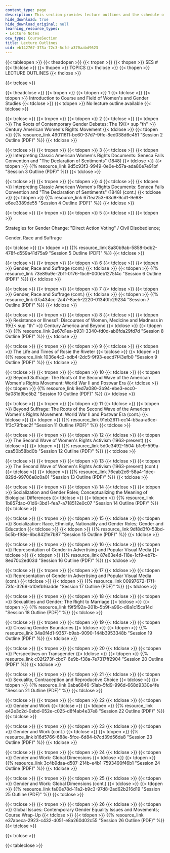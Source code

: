 ```yaml
---
content_type: page
description: This section provides lecture outlines and the schedule of course topics.
hide_download: true
hide_download_original: null
learning_resource_types:
- Lecture Notes
ocw_type: CourseSection
title: Lecture Outlines
uid: eb142767-373a-72c3-6cfd-a370aabd9623
---
```


{{< tableopen >}}
{{< theadopen >}}
{{< tropen >}}
{{< thopen >}}
SES #
{{< thclose >}}
{{< thopen >}}
TOPICS
{{< thclose >}}
{{< thopen >}}
LECTURE OUTLINES
{{< thclose >}}

{{< trclose >}}

{{< theadclose >}}
{{< tropen >}}
{{< tdopen >}}
1
{{< tdclose >}}
{{< tdopen >}}
Introduction to Course and Field of Women's and Gender Studies
{{< tdclose >}}
{{< tdopen >}}
No lecture outline available
{{< tdclose >}}

{{< trclose >}}
{{< tropen >}}
{{< tdopen >}}
2
{{< tdclose >}}
{{< tdopen >}}
The Roots of Contemporary Gender Debates: The 19{{< sup "th" >}} Century American Women's Rights Movement
{{< tdclose >}}
{{< tdopen >}}
{{% resource_link 49011611-bc60-37d7-9ffe-8ed038d6c451 "Session 2 Outline (PDF)" %}}
{{< tdclose >}}

{{< trclose >}}
{{< tropen >}}
{{< tdopen >}}
3
{{< tdclose >}}
{{< tdopen >}}
Interpreting Classic American Women's Rights Documents: Seneca Falls Convention and "The Declaration of Sentiments" (1848)
{{< tdclose >}}
{{< tdopen >}}
{{% resource_link 9d5c93f3-9949-0e0e-b57a-ada80e7e91bf "Session 3 Outline (PDF)" %}}
{{< tdclose >}}

{{< trclose >}}
{{< tropen >}}
{{< tdopen >}}
4
{{< tdclose >}}
{{< tdopen >}}
Interpreting Classic American Women's Rights Documents: Seneca Falls Convention and "The Declaration of Sentiments" (1848) (cont.)
{{< tdclose >}}
{{< tdopen >}}
{{% resource_link 67fea253-63d8-9cd1-9e98-e6ee3389de55 "Session 4 Outline (PDF)" %}}
{{< tdclose >}}

{{< trclose >}}
{{< tropen >}}
{{< tdopen >}}
5
{{< tdclose >}}
{{< tdopen >}}


Strategies for Gender Change: "Direct Action Voting" / Civil Disobedience;

Gender, Race and Suffrage


{{< tdclose >}}
{{< tdopen >}}
{{% resource_link 8a80b9ab-5858-bdb2-478f-d559a41d75a9 "Session 5 Outline (PDF)" %}}
{{< tdclose >}}

{{< trclose >}}
{{< tropen >}}
{{< tdopen >}}
6
{{< tdclose >}}
{{< tdopen >}}
Gender, Race and Suffrage (cont.)
{{< tdclose >}}
{{< tdopen >}}
{{% resource_link 73e89a9e-2b1f-0176-1bc9-000eb1275f4c "Session 6 Outline (PDF)" %}}
{{< tdclose >}}

{{< trclose >}}
{{< tropen >}}
{{< tdopen >}}
7
{{< tdclose >}}
{{< tdopen >}}
Gender, Race and Suffrage (cont.)
{{< tdclose >}}
{{< tdopen >}}
{{% resource_link 07a434cc-2a47-8ae5-2220-01340fc29234 "Session 7 Outline (PDF)" %}}
{{< tdclose >}}

{{< trclose >}}
{{< tropen >}}
{{< tdopen >}}
8
{{< tdclose >}}
{{< tdopen >}}
Resistance or Illness?: Discourses of Women, Medicine and Madness in 19{{< sup "th" >}} Century America and Beyond
{{< tdclose >}}
{{< tdopen >}}
{{% resource_link 2e67d1ea-b931-3340-fd0d-ab6fda29fd7d "Session 8 Outline (PDF)" %}}
{{< tdclose >}}

{{< trclose >}}
{{< tropen >}}
{{< tdopen >}}
9
{{< tdclose >}}
{{< tdopen >}}
The Life and Times of Rosie the Riveter
{{< tdclose >}}
{{< tdopen >}}
{{% resource_link 1036e4c2-bdb4-2dc5-9f93-eecd7f43efb0 "Session 9 Outline (PDF)" %}}
{{< tdclose >}}

{{< trclose >}}
{{< tropen >}}
{{< tdopen >}}
10
{{< tdclose >}}
{{< tdopen >}}
Beyond Suffrage: The Roots of the Second Wave of the American Women's Rights Movement: World War II and Postwar Era
{{< tdclose >}}
{{< tdopen >}}
{{% resource_link 9ed7a080-3b94-ebe3-ecc0-5a081d9bc5b2 "Session 10 Outline (PDF)" %}}
{{< tdclose >}}

{{< trclose >}}
{{< tropen >}}
{{< tdopen >}}
11
{{< tdclose >}}
{{< tdopen >}}
Beyond Suffrage: The Roots of the Second Wave of the American Women's Rights Movement: World War II and Postwar Era (cont.)
{{< tdclose >}}
{{< tdopen >}}
{{% resource_link 91eb2611-ec14-b5aa-a6ce-1f3c79fbac2f "Session 11 Outline (PDF)" %}}
{{< tdclose >}}

{{< trclose >}}
{{< tropen >}}
{{< tdopen >}}
12
{{< tdclose >}}
{{< tdopen >}}
The Second Wave of Women's Rights Activism (1963-present)
{{< tdclose >}}
{{< tdopen >}}
{{% resource_link 5d0c3492-1504-b1e9-599a-caa50b58bd0b "Session 12 Outline (PDF)" %}}
{{< tdclose >}}

{{< trclose >}}
{{< tropen >}}
{{< tdopen >}}
13
{{< tdclose >}}
{{< tdopen >}}
The Second Wave of Women's Rights Activism (1963-present) (cont.)
{{< tdclose >}}
{{< tdopen >}}
{{% resource_link 76eab2e6-58a4-1dec-829d-99706e8c0a01 "Session 13 Outline (PDF)" %}}
{{< tdclose >}}

{{< trclose >}}
{{< tropen >}}
{{< tdopen >}}
14
{{< tdclose >}}
{{< tdopen >}}
Socialization and Gender Roles; Conceptualizing the Meaning of Biological Differences
{{< tdclose >}}
{{< tdopen >}}
{{% resource_link 1b857dac-01d6-3bd1-fea7-a718512e0c07 "Session 14 Outline (PDF)" %}}
{{< tdclose >}}

{{< trclose >}}
{{< tropen >}}
{{< tdopen >}}
15
{{< tdclose >}}
{{< tdopen >}}
Socialization: Race, Ethnicity, Nationality and Gender Roles; Gender and Education
{{< tdclose >}}
{{< tdopen >}}
{{% resource_link 9df8d3f0-53bd-5c5b-f98e-6bc8421e7b87 "Session 15 Outline (PDF)" %}}
{{< tdclose >}}

{{< trclose >}}
{{< tropen >}}
{{< tdopen >}}
16
{{< tdclose >}}
{{< tdopen >}}
Representation of Gender in Advertising and Popular Visual Media
{{< tdclose >}}
{{< tdopen >}}
{{% resource_link 87e63e4d-118e-1cf9-eb7b-8ed70c2ed03d "Session 16 Outline (PDF)" %}}
{{< tdclose >}}

{{< trclose >}}
{{< tropen >}}
{{< tdopen >}}
17
{{< tdclose >}}
{{< tdopen >}}
Representation of Gender in Advertising and Popular Visual Media (cont.)
{{< tdclose >}}
{{< tdopen >}}
{{% resource_link 00997672-17f1-73fc-3269-b10efb16adde "Session 17 Outline (PDF)" %}}
{{< tdclose >}}

{{< trclose >}}
{{< tropen >}}
{{< tdopen >}}
18
{{< tdclose >}}
{{< tdopen >}}
Sexualities and Gender; The Right to Marriage
{{< tdclose >}}
{{< tdopen >}}
{{% resource_link f9f5f92a-201b-5b9f-a96c-d6a1c15ca14d "Session 18 Outline (PDF)" %}}
{{< tdclose >}}

{{< trclose >}}
{{< tropen >}}
{{< tdopen >}}
19
{{< tdclose >}}
{{< tdopen >}}
Crossing Gender Boundaries
{{< tdclose >}}
{{< tdopen >}}
{{% resource_link 34a0f4d1-9357-b9ab-9090-144b3953348b "Session 19 Outline (PDF)" %}}
{{< tdclose >}}

{{< trclose >}}
{{< tropen >}}
{{< tdopen >}}
20
{{< tdclose >}}
{{< tdopen >}}
Perspectives on Transgender
{{< tdclose >}}
{{< tdopen >}}
{{% resource_link c02f273f-cbc7-6e9b-f38a-7e7317ff2904 "Session 20 Outline (PDF)" %}}
{{< tdclose >}}

{{< trclose >}}
{{< tropen >}}
{{< tdopen >}}
21
{{< tdclose >}}
{{< tdopen >}}
Sexuality, Contraception and Reproductive Choice
{{< tdclose >}}
{{< tdopen >}}
{{% resource_link 0aba6846-51ab-5fd9-996d-668d9330e4fe "Session 21 Outline (PDF)" %}}
{{< tdclose >}}

{{< trclose >}}
{{< tropen >}}
{{< tdopen >}}
22
{{< tdclose >}}
{{< tdopen >}}
Gender and Work
{{< tdclose >}}
{{< tdopen >}}
{{% resource_link e42e3c2d-0ebd-052e-c025-d8f4ab4e37e8 "Session 22 Outline (PDF)" %}}
{{< tdclose >}}

{{< trclose >}}
{{< tropen >}}
{{< tdopen >}}
23
{{< tdclose >}}
{{< tdopen >}}
Gender and Work (cont.)
{{< tdclose >}}
{{< tdopen >}}
{{% resource_link b16d5766-688e-5fce-6d84-b7cd39d56da8 "Session 23 Outline (PDF)" %}}
{{< tdclose >}}

{{< trclose >}}
{{< tropen >}}
{{< tdopen >}}
24
{{< tdclose >}}
{{< tdopen >}}
Gender and Work: Global Dimensions
{{< tdclose >}}
{{< tdopen >}}
{{% resource_link 3c4b9daa-d507-214b-e4b1-7593490f46b1 "Session 24 Outline (PDF)" %}}
{{< tdclose >}}

{{< trclose >}}
{{< tropen >}}
{{< tdopen >}}
25
{{< tdclose >}}
{{< tdopen >}}
Gender and Work: Global Dimensions (cont.)
{{< tdclose >}}
{{< tdopen >}}
{{% resource_link fa00e78d-11a2-b9c3-97d8-2ad62b216d19 "Session 25 Outline (PDF)" %}}
{{< tdclose >}}

{{< trclose >}}
{{< tropen >}}
{{< tdopen >}}
26
{{< tdclose >}}
{{< tdopen >}}
Global Issues: Contemporary Gender Equality Issues and Movements; Course Wrap-Up
{{< tdclose >}}
{{< tdopen >}}
{{% resource_link e37abeca-2923-c432-d051-e8a260d02c55 "Session 26 Outline (PDF)" %}}
{{< tdclose >}}

{{< trclose >}}

{{< tableclose >}}